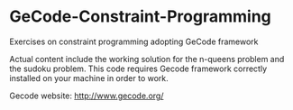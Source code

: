 # GeCode-Constraint-Programming
Exercises on constraint programming adopting GeCode framework

Actual content include the working solution for the n-queens problem and the sudoku problem.
This code requires Gecode framework correctly installed on your machine in order to work.

Gecode website: http://www.gecode.org/

